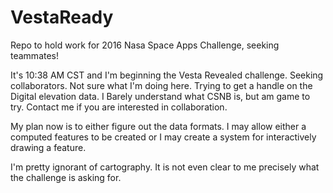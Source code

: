 # VestaReady
Repo to hold work for 2016 Nasa Space Apps Challenge, seeking teammates!

It's 10:38 AM CST and I'm beginning the Vesta Revealed challenge.  Seeking collaborators.  Not sure what I'm doing here. Trying to get a handle on the Digital elevation data.  I Barely understand what CSNB is, but am game to try.  Contact me if you are interested in collaboration.

My plan now is to either figure out the data formats.  I may allow either a computed features to be created or I may create a system for interactively drawing a feature.  

I'm pretty ignorant of cartography.  It is not even clear to me precisely what the challenge is asking for.


